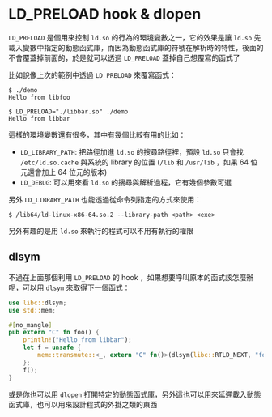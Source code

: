 LD_PRELOAD hook & dlopen
========================

`LD_PRELOAD` 是個用來控制 `ld.so` 的行為的環境變數之一，它的效果是讓 `ld.so` 先載入變數中指定的動態函式庫，而因為動態函式庫的符號在解析時的特性，後面的不會覆蓋掉前面的，於是就可以透過 `LD_PRELOAD` 蓋掉自己想覆寫的函式了

比如說像上次的範例中透過 `LD_PRELOAD` 來覆寫函式：

```shell
$ ./demo
Hello from libfoo

$ LD_PRELOAD="./libbar.so" ./demo
Hello from libbar
```

這樣的環境變數還有很多，其中有幾個比較有用的比如：

- `LD_LIBRARY_PATH`: 把路徑加進 `ld.so` 的搜尋路徑裡，預設 `ld.so` 只會找 `/etc/ld.so.cache` 與系統的 library 的位置 (`/lib` 和 `/usr/lib` ，如果 64 位元還會加上 64 位元的版本)
- `LD_DEBUG`: 可以用來看 `ld.so` 的搜尋與解析過程，它有幾個參數可選

另外 `LD_LIBRARY_PATH` 也能透過從命令列指定的方式來使用：

```shell
$ /lib64/ld-linux-x86-64.so.2 --library-path <path> <exe>
```

另外有趣的是用 `ld.so` 來執行的程式可以不用有執行的權限

dlsym
------

不過在上面那個利用 `LD_PRELOAD` 的 hook ，如果想要呼叫原本的函式該怎麼辦呢，可以用 `dlsym` 來取得下一個函式：

```rust
use libc::dlsym;
use std::mem;

#[no_mangle]
pub extern "C" fn foo() {
    println!("Hello from libbar");
    let f = unsafe {
        mem::transmute::<_, extern "C" fn()>(dlsym(libc::RTLD_NEXT, "foo\0".as_ptr() as _))
    };
    f();
}
```

或是你也可以用 `dlopen` 打開特定的動態函式庫，另外這也可以用來延遲載入動態函式庫，也可以用來設計程式的外掛之類的東西
